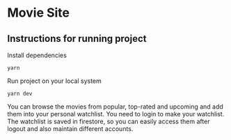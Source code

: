 # Movie Site

## Instructions for running project

Install dependencies

```
yarn
```

Run project on your local system

```
yarn dev
```

You can browse the movies from popular, top-rated and upcoming and add them into your personal watchlist. You need to login to make your watchlist. The watchlist is saved in firestore, so you can easily access them after logout and also maintain different accounts. 
